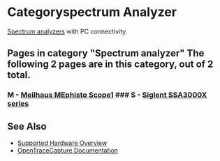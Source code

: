 # Categoryspectrum Analyzer

[Spectrum analyzers](https://en.wikipedia.org/wiki/Spectrum_analyzer) with PC connectivity. 
## Pages in category "Spectrum analyzer" The following 2 pages are in this category, out of 2 total. 
### M \- [Meilhaus MEphisto Scope1](Meilhaus_MEphisto_Scope1.html "Meilhaus MEphisto Scope1") ### S \- [Siglent SSA3000X series](Siglent_SSA3000X_series.html "Siglent SSA3000X series")

## See Also
- [Supported Hardware Overview](../supported-hardware.md)
- [OpenTraceCapture Documentation](../../opentracecapture/overview.md)
